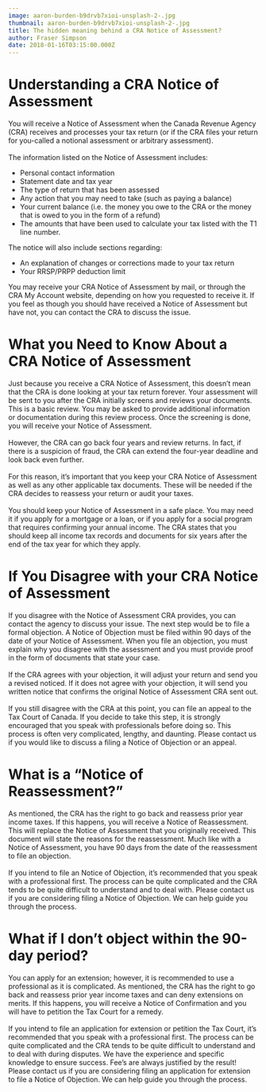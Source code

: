 ```yaml
---
image: aaron-burden-b9drvb7xioi-unsplash-2-.jpg
thumbnail: aaron-burden-b9drvb7xioi-unsplash-2-.jpg
title: The hidden meaning behind a CRA Notice of Assessment?
author: Fraser Simpson
date: 2018-01-16T03:15:00.000Z
---
```

# Understanding a CRA Notice of Assessment

You will receive a Notice of Assessment when the Canada Revenue Agency (CRA) receives and processes your tax return (or if the CRA files your return for you-called a notional assessment or arbitrary assessment).\
\
The information listed on the Notice of Assessment includes:

* Personal contact information
* Statement date and tax year
* The type of return that has been assessed
* Any action that you may need to take (such as paying a balance)
* Your current balance (i.e. the money you owe to the CRA or the money that is owed to you in the form of a refund)
* The amounts that have been used to calculate your tax listed with the T1 line number.

The notice will also include sections regarding:

* An explanation of changes or corrections made to your tax return
* Your RRSP/PRPP deduction limit

You may receive your CRA Notice of Assessment by mail, or through the CRA My Account website, depending on how you requested to receive it. If you feel as though you should have received a Notice of Assessment but have not, you can contact the CRA to discuss the issue.

# What you Need to Know About a CRA Notice of Assessment

Just because you receive a CRA Notice of Assessment, this doesn’t mean that the CRA is done looking at your tax return forever. Your assessment will be sent to you after the CRA initially screens and reviews your documents. This is a basic review. You may be asked to provide additional information or documentation during this review process. Once the screening is done, you will receive your Notice of Assessment.\
\
However, the CRA can go back four years and review returns. In fact, if there is a suspicion of fraud, the CRA can extend the four-year deadline and look back even further.\
\
For this reason, it’s important that you keep your CRA Notice of Assessment as well as any other applicable tax documents. These will be needed if the CRA decides to reassess your return or audit your taxes.\
\
You should keep your Notice of Assessment in a safe place. You may need it if you apply for a mortgage or a loan, or if you apply for a social program that requires confirming your annual income. The CRA states that you should keep all income tax records and documents for six years after the end of the tax year for which they apply.

# If You Disagree with your CRA Notice of Assessment

If you disagree with the Notice of Assessment CRA provides, you can contact the agency to discuss your issue. The next step would be to file a formal objection. A Notice of Objection must be filed within 90 days of the date of your Notice of Assessment. When you file an objection, you must explain why you disagree with the assessment and you must provide proof in the form of documents that state your case.\
\
If the CRA agrees with your objection, it will adjust your return and send you a revised noticed. If it does not agree with your objection, it will send you written notice that confirms the original Notice of Assessment CRA sent out.\
\
If you still disagree with the CRA at this point, you can file an appeal to the Tax Court of Canada. If you decide to take this step, it is strongly encouraged that you speak with professionals before doing so. This process is often very complicated, lengthy, and daunting. Please contact us if you would like to discuss a filing a Notice of Objection or an appeal.

# What is a “Notice of Reassessment?”

As mentioned, the CRA has the right to go back and reassess prior year income taxes. If this happens, you will receive a Notice of Reassessment. This will replace the Notice of Assessment that you originally received. This document will state the reasons for the reassessment. Much like with a Notice of Assessment, you have 90 days from the date of the reassessment to file an objection.\
\
If you intend to file an Notice of Objection, it’s recommended that you speak with a professional first. The process can be quite complicated and the CRA tends to be quite difficult to understand and to deal with. Please contact us if you are considering filing a Notice of Objection. We can help guide you through the process.

# What if I don’t object within the 90-day period?

You can apply for an extension; however, it is recommended to use a professional as it is complicated. As mentioned, the CRA has the right to go back and reassess prior year income taxes and can deny extensions on merits. If this happens, you will receive a Notice of Confirmation and you will have to petition the Tax Court for a remedy.\
\
If you intend to file an application for extension or petition the Tax Court, it’s recommended that you speak with a professional first. The process can be quite complicated and the CRA tends to be quite difficult to understand and to deal with during disputes. We have the experience and specific knowledge to ensure success. Fee’s are always justified by the result! Please contact us if you are considering filing an application for extension to file a Notice of Objection. We can help guide you through the process.